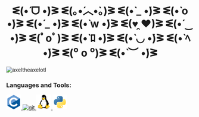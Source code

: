 
<h1 align="center">ᓬ(•́ ᗜ •̀)ᕒ ᓬ(｡•́︿•̀｡)ᕒ ᓬ(•̀ _ •́)ᕒ ᓬ(•̀ o •́)ᕒ ᓬ(•́ _ •̀)ᕒ ᓬ(•̀ w •́)ᕒ
ᓬ(♥̯ ♥)ᕒ ᓬ(•́ ‿ •̀)ᕒ ᓬ(ﾟoﾟ)ᕒ ᓬ(•̀ ﾛ •́)ᕒ ᓬ(•̀ ◡ •́)ᕒ ᓬ(•̀ ﾍ •́)ᕒ ᓬ(⁰ o ⁰)ᕒ ᓬ(•̀ ︶ •́)ᕒ </h1>
<p align="left"> <img src="https://komarev.com/ghpvc/?username=axeltheaxelotl&label=Profile%20views&color=0e75b6&style=flat" alt="axeltheaxelotl" /> </p>

<h3 align="left">Languages and Tools:</h3>
<p align="left"> <a href="https://www.cprogramming.com/" target="_blank" rel="noreferrer"> <img src="https://raw.githubusercontent.com/devicons/devicon/master/icons/c/c-original.svg" alt="c" width="40" height="40"/> </a> <a href="https://git-scm.com/" target="_blank" rel="noreferrer"> <img src="https://www.vectorlogo.zone/logos/git-scm/git-scm-icon.svg" alt="git" width="40" height="40"/> </a> <a href="https://www.linux.org/" target="_blank" rel="noreferrer"> <img src="https://raw.githubusercontent.com/devicons/devicon/master/icons/linux/linux-original.svg" alt="linux" width="40" height="40"/> </a> <a href="https://www.python.org" target="_blank" rel="noreferrer"> <img src="https://raw.githubusercontent.com/devicons/devicon/master/icons/python/python-original.svg" alt="python" width="40" height="40"/> </a> </p>
